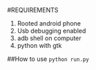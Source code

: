 #REQUIREMENTS
1. Rooted android phone
2. Usb debugging enabled
3. adb shell on computer
4. python with gtk

##How to use
<code>python run.py</code>
